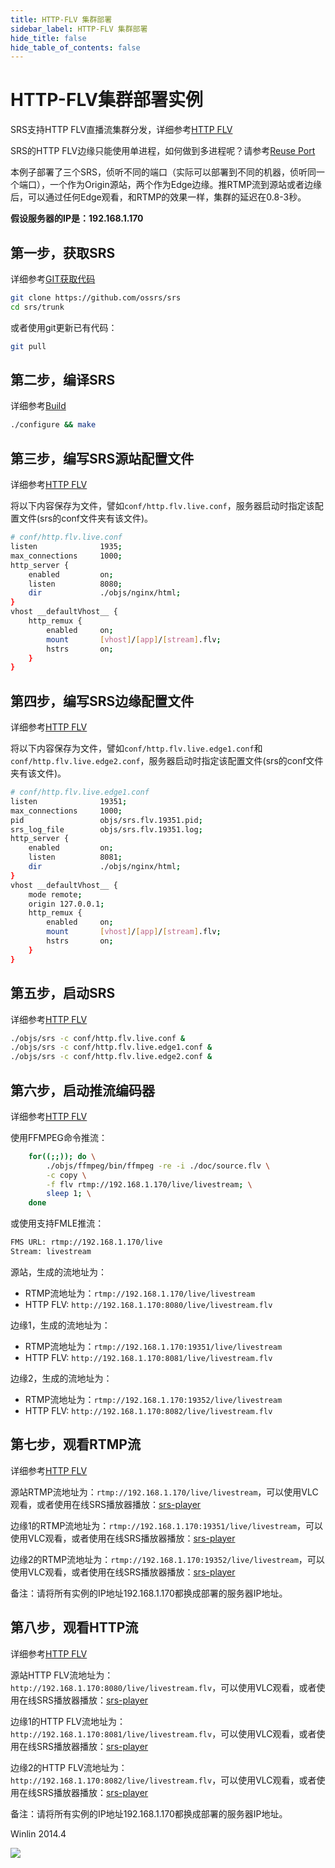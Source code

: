 ```yaml
---
title: HTTP-FLV 集群部署
sidebar_label: HTTP-FLV 集群部署
hide_title: false
hide_table_of_contents: false
---
```


# HTTP-FLV集群部署实例

SRS支持HTTP FLV直播流集群分发，详细参考[HTTP FLV](./flv.md#about-http-flv)

SRS的HTTP FLV边缘只能使用单进程，如何做到多进程呢？请参考[Reuse Port](./reuse-port.md)

本例子部署了三个SRS，侦听不同的端口（实际可以部署到不同的机器，侦听同一个端口），一个作为Origin源站，两个作为Edge边缘。推RTMP流到源站或者边缘后，可以通过任何Edge观看，和RTMP的效果一样，集群的延迟在0.8-3秒。

**假设服务器的IP是：192.168.1.170**

## 第一步，获取SRS

详细参考[GIT获取代码](./git.md)

```bash
git clone https://github.com/ossrs/srs
cd srs/trunk
```

或者使用git更新已有代码：

```bash
git pull
```

## 第二步，编译SRS

详细参考[Build](./install.md)

```bash
./configure && make
```

## 第三步，编写SRS源站配置文件

详细参考[HTTP FLV](./flv.md)

将以下内容保存为文件，譬如`conf/http.flv.live.conf`，服务器启动时指定该配置文件(srs的conf文件夹有该文件)。

```bash
# conf/http.flv.live.conf
listen              1935;
max_connections     1000;
http_server {
    enabled         on;
    listen          8080;
    dir             ./objs/nginx/html;
}
vhost __defaultVhost__ {
    http_remux {
        enabled     on;
        mount       [vhost]/[app]/[stream].flv;
        hstrs       on;
    }
}
```

## 第四步，编写SRS边缘配置文件

详细参考[HTTP FLV](./flv.md)

将以下内容保存为文件，譬如`conf/http.flv.live.edge1.conf`和`conf/http.flv.live.edge2.conf`，服务器启动时指定该配置文件(srs的conf文件夹有该文件)。

```bash
# conf/http.flv.live.edge1.conf
listen              19351;
max_connections     1000;
pid                 objs/srs.flv.19351.pid;
srs_log_file        objs/srs.flv.19351.log;
http_server {
    enabled         on;
    listen          8081;
    dir             ./objs/nginx/html;
}
vhost __defaultVhost__ {
    mode remote;
    origin 127.0.0.1;
    http_remux {
        enabled     on;
        mount       [vhost]/[app]/[stream].flv;
        hstrs       on;
    }
}
```

## 第五步，启动SRS

详细参考[HTTP FLV](./flv.md)

```bash
./objs/srs -c conf/http.flv.live.conf &
./objs/srs -c conf/http.flv.live.edge1.conf &
./objs/srs -c conf/http.flv.live.edge2.conf &
```

## 第六步，启动推流编码器

详细参考[HTTP FLV](./flv.md)

使用FFMPEG命令推流：

```bash
    for((;;)); do \
        ./objs/ffmpeg/bin/ffmpeg -re -i ./doc/source.flv \
        -c copy \
        -f flv rtmp://192.168.1.170/live/livestream; \
        sleep 1; \
    done
```

或使用支持FMLE推流：

```bash
FMS URL: rtmp://192.168.1.170/live
Stream: livestream
```

源站，生成的流地址为：
* RTMP流地址为：`rtmp://192.168.1.170/live/livestream`
* HTTP FLV: `http://192.168.1.170:8080/live/livestream.flv`

边缘1，生成的流地址为：
* RTMP流地址为：`rtmp://192.168.1.170:19351/live/livestream`
* HTTP FLV: `http://192.168.1.170:8081/live/livestream.flv`

边缘2，生成的流地址为：
* RTMP流地址为：`rtmp://192.168.1.170:19352/live/livestream`
* HTTP FLV: `http://192.168.1.170:8082/live/livestream.flv`

## 第七步，观看RTMP流

详细参考[HTTP FLV](./flv.md)

源站RTMP流地址为：`rtmp://192.168.1.170/live/livestream`，可以使用VLC观看，或者使用在线SRS播放器播放：[srs-player](https://ossrs.net/players/srs_player.html)

边缘1的RTMP流地址为：`rtmp://192.168.1.170:19351/live/livestream`，可以使用VLC观看，或者使用在线SRS播放器播放：[srs-player](https://ossrs.net/players/srs_player.html)

边缘2的RTMP流地址为：`rtmp://192.168.1.170:19352/live/livestream`，可以使用VLC观看，或者使用在线SRS播放器播放：[srs-player](https://ossrs.net/players/srs_player.html)

备注：请将所有实例的IP地址192.168.1.170都换成部署的服务器IP地址。

## 第八步，观看HTTP流

详细参考[HTTP FLV](./flv.md)

源站HTTP FLV流地址为： `http://192.168.1.170:8080/live/livestream.flv`，可以使用VLC观看，或者使用在线SRS播放器播放：[srs-player](https://ossrs.net/players/srs_player.html)

边缘1的HTTP FLV流地址为： `http://192.168.1.170:8081/live/livestream.flv`，可以使用VLC观看，或者使用在线SRS播放器播放：[srs-player](https://ossrs.net/players/srs_player.html)

边缘2的HTTP FLV流地址为： `http://192.168.1.170:8082/live/livestream.flv`，可以使用VLC观看，或者使用在线SRS播放器播放：[srs-player](https://ossrs.net/players/srs_player.html)

备注：请将所有实例的IP地址192.168.1.170都换成部署的服务器IP地址。

Winlin 2014.4

![](https://ossrs.net/gif/v1/sls.gif?site=ossrs.net&path=/lts/doc/zh/v6/sample-http-flv-cluster)


